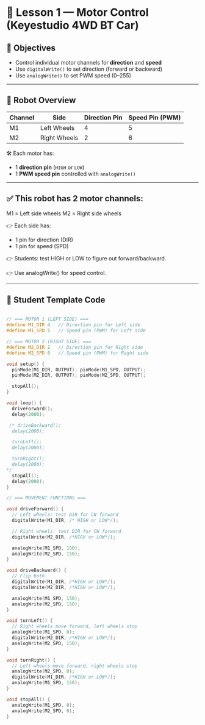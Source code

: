 # 🚗 Lesson 1 — Motor Control (Keyestudio 4WD BT Car)

## 🎯 Objectives
- Control individual motor channels for **direction** and **speed**
- Use `digitalWrite()` to set direction (forward or backward)
- Use `analogWrite()` to set PWM speed (0–255)

---

## 🔧 Robot Overview

| Channel | Side        | Direction Pin | Speed Pin (PWM) |
|---------|-------------|----------------|------------------|
| M1      | Left Wheels | 4              | 5                |
| M2      | Right Wheels| 2              | 6                |

🛠 Each motor has:
- 1 **direction pin** (`HIGH` or `LOW`)
- 1 **PWM speed pin** controlled with `analogWrite()`

---
## ✅ This robot has 2 motor channels:
  M1 = Left side wheels
  M2 = Right side wheels

👉 Each side has:
   - 1 pin for direction (DIR)
   - 1 pin for speed (SPD)

👉 Students: test HIGH or LOW to figure out forward/backward.

👉 Use analogWrite() for speed control.

--- 
## 📄 Student Template Code
```cpp

// === MOTOR 1 (LEFT SIDE) ===
#define M1_DIR 4   // Direction pin for Left side
#define M1_SPD 5   // Speed pin (PWM) for Left side

// === MOTOR 2 (RIGHT SIDE) ===
#define M2_DIR 2   // Direction pin for Right side
#define M2_SPD 6   // Speed pin (PWM) for Right side

void setup() {
  pinMode(M1_DIR, OUTPUT); pinMode(M1_SPD, OUTPUT);
  pinMode(M2_DIR, OUTPUT); pinMode(M2_SPD, OUTPUT);

  stopAll();
}

void loop() {
  driveForward();
  delay(2000);

 /* driveBackward();
  delay(2000);

  turnLeft();
  delay(2000);

  turnRight();
  delay(2000);
*/
  stopAll();
  delay(2000); 
}

// === MOVEMENT FUNCTIONS ===

void driveForward() {
  // Left wheels: test DIR for CW forward
  digitalWrite(M1_DIR, /* HIGH or LOW*/);

  // Right wheels: test DIR for CW forward
  digitalWrite(M2_DIR, /*HIGH or LOW*/);

  analogWrite(M1_SPD, 150);
  analogWrite(M2_SPD, 150);
}

void driveBackward() {
  // Flip both
  digitalWrite(M1_DIR, /*HIGH or LOW*/);
  digitalWrite(M2_DIR, /*HIGH or LOW*/);

  analogWrite(M1_SPD, 150);
  analogWrite(M2_SPD, 150);
}

void turnLeft() {
  // Right wheels move forward, left wheels stop
  analogWrite(M1_SPD, 0);
  digitalWrite(M2_DIR, /*HIGH or LOW*/);
  analogWrite(M2_SPD, 150);
}

void turnRight() {
  // Left wheels move forward, right wheels stop
  analogWrite(M2_SPD, 0);
  digitalWrite(M1_DIR, /*HIGH or LOW*/);
  analogWrite(M1_SPD, 150);
}

void stopAll() {
  analogWrite(M1_SPD, 0);
  analogWrite(M2_SPD, 0);
}
